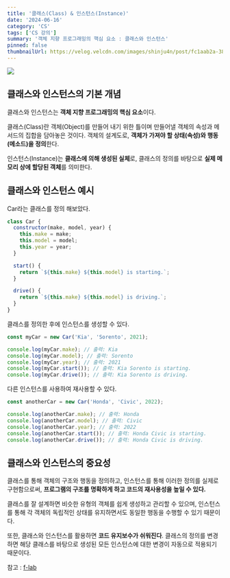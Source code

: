 ```yaml
---
title: '클래스(Class) & 인스턴스(Instance)'
date: '2024-06-16'
category: 'CS'
tags: ['CS 강의']
summary: '객체 지향 프로그래밍의 핵심 요소 : 클래스와 인스턴스'
pinned: false
thumbnailUrl: https://velog.velcdn.com/images/shinju4n/post/fc1aab2a-380d-4933-ae1d-767aa9f50aa4/image.png
---
```


![](https://velog.velcdn.com/images/shinju4n/post/fc1aab2a-380d-4933-ae1d-767aa9f50aa4/image.png)

## 클래스와 인스턴스의 기본 개념

클래스와 인스턴스는 **객체 지향 프로그래밍의 핵심 요소**이다.

클래스(Class)란 객체(Object)를 만들어 내기 위한 틀이며 만들어낼 객체의 속성과 메서드의 집합을 담아놓은 것이다.
객체의 설계도로, **객체가 가져야 할 상태(속성)와 행동(메소드)을 정의**한다.

인스턴스(Instance)는 **클래스에 의해 생성된 실체**로, 클래스의 정의를 바탕으로 **실제 메모리 상에 할당된 객체**를 의미한다.

## 클래스와 인스턴스 예시

Car라는 클래스를 정의 해보았다.

```js
class Car {
  constructor(make, model, year) {
    this.make = make;
    this.model = model;
    this.year = year;
  }

  start() {
    return `${this.make} ${this.model} is starting.`;
  }

  drive() {
    return `${this.make} ${this.model} is driving.`;
  }
}
```

클래스를 정의한 후에 인스턴스를 생성할 수 있다.

```js
const myCar = new Car('Kia', 'Sorento', 2021);

console.log(myCar.make); // 출력: Kia
console.log(myCar.model); // 출력: Sorento
console.log(myCar.year); // 출력: 2021
console.log(myCar.start()); // 출력: Kia Sorento is starting.
console.log(myCar.drive()); // 출력: Kia Sorento is driving.
```

다른 인스턴스를 사용하여 재사용할 수 있다.

```js
const anotherCar = new Car('Honda', 'Civic', 2022);

console.log(anotherCar.make); // 출력: Honda
console.log(anotherCar.model); // 출력: Civic
console.log(anotherCar.year); // 출력: 2022
console.log(anotherCar.start()); // 출력: Honda Civic is starting.
console.log(anotherCar.drive()); // 출력: Honda Civic is driving.
```

## 클래스와 인스턴스의 중요성

클래스를 통해 객체의 구조와 행동을 정의하고, 인스턴스를 통해 이러한 정의를 실제로 구현함으로써, **프로그램의 구조를 명확하게 하고 코드의 재사용성을 높일 수 있다.**

클래스를 잘 설계하면 비슷한 유형의 객체를 쉽게 생성하고 관리할 수 있으며, 인스턴스를 통해 각 객체의 독립적인 상태를 유지하면서도 동일한 행동을 수행할 수 있기 때문이다.

또한, 클래스와 인스턴스를 활용하면 **코드 유지보수가 쉬워진다**. 클래스의 정의를 변경하면 해당 클래스를 바탕으로 생성된 모든 인스턴스에 대한 변경이 자동으로 적용되기 때문이다.

참고 : [f-lab](https://f-lab.kr/insight/understanding-class-and-instance?gad_source=1&gclid=CjwKCAjwmrqzBhAoEiwAXVpgogouQcINpYiRpyM9EPUm8k28MTL0C49eXQpqZZ6H78dqGPN2tVKQUhoCEEcQAvD_BwE)
